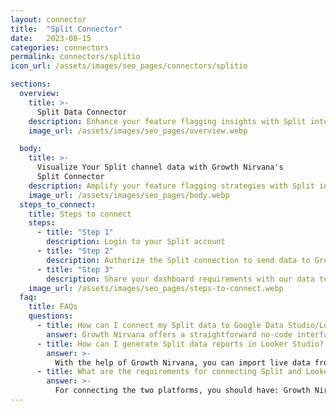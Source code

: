 ```yaml
---
layout: connector
title:  "Split Connector"
date:   2023-08-15
categories: connectors
permalink: connectors/splitio
icon_url: /assets/images/seo_pages/connectors/splitio

sections:
  overview:
    title: >-
      Split Data Connector
    description: Enhance your feature flagging insights with Split integration. Seamlessly merge feature flagging data from Split with Looker Studio's analytical capabilities, unlocking insights that shape software release strategies, feature adoption, and operational excellence.
    image_url: /assets/images/seo_pages/overview.webp

  body:
    title: >-
      Visualize Your Split channel data with Growth Nirvana's
      Split Connector
    description: Amplify your feature flagging strategies with Split insights integrated into Looker Studio.
    image_url: /assets/images/seo_pages/body.webp
  steps_to_connect:
    title: Steps to connect
    steps:
      - title: "Step 1"
        description: Login to your Split account
      - title: "Step 2"
        description: Authorize the Split connection to send data to Growth Nirvana
      - title: "Step 3"
        description: Share your dashboard requirements with our data team. We will build the report for you.
    image_url: /assets/images/seo_pages/steps-to-connect.webp
  faq:
    title: FAQs
    questions:
      - title: How can I connect my Split data to Google Data Studio/Looker Studio?
        answer: Growth Nirvana offers a straightforward no-code interface to connect to Split data sources.
      - title: How can I generate Split data reports in Looker Studio?
        answer: >-
          With the help of Growth Nirvana, you can import live data from Split into Looker Studio. These data can be viewed in charts, tables, and dashboards to generate branded reports that can be shared instantly.
      - title: What are the requirements for connecting Split and Looker Studio?
        answer: >-
          For connecting the two platforms, you should have: Growth Nirvana Account and Split Ads Account
---
```


